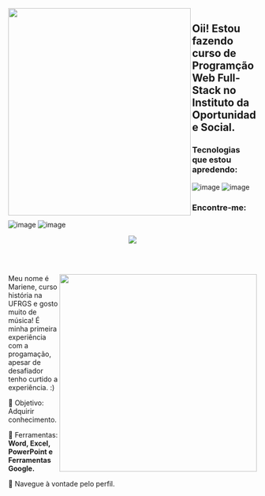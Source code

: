 <img align="left" src="https://github.com/MarieneHubner/MarieneHubner/assets/146981712/09c1af72-305c-4fdf-ade6-389ba1e60c87" width="370px" height="420px">

 ## Oii! Estou fazendo curso de Programção Web Full-Stack no Instituto da Oportunidade Social.

 ### Tecnologias que estou apredendo:

 ![image](https://github.com/MarieneHubner/MarieneHubner/assets/146981712/0c64111a-595a-4253-bfaf-ae94806d70e7)
![image](https://github.com/MarieneHubner/MarieneHubner/assets/146981712/dfc84525-9900-4bff-ad89-f0e13b073550)


### Encontre-me:
![image](https://github.com/MarieneHubner/MarieneHubner/assets/146981712/8e9f4851-b935-44ca-8214-98ab56591e04)
![image](https://github.com/MarieneHubner/MarieneHubner/assets/146981712/7a13a630-a4a3-47d6-a394-060bf13acb74)

<div align="center"> 

  
 <a href="https://github.com/MarquinCss/github-readme-stats"><img align="center" src="https://github-readme-stats.vercel.app/api/top-langs/?username=MarieneHubner&layout=compact&theme=dark&hide_border=true" /></a> 





</img>

</div>

<br> <br>

<img src="https://raw.githubusercontent.com/MicaelliMedeiros/micaellimedeiros/master/image/computer-illustration.png" min-width="400px" max-width="400px" width="400px" align="right">

<p align="left"> 
  Meu nome é Mariene, curso história na UFRGS e gosto muito de música! É minha primeira experiência com a progamação, apesar de desafiador tenho curtido a experiência. :)
</p>

<p align="left">
 
  🦄 Objetivo:  Adquirir conhecimento.
</p>

<p align="left">
</p>

  💼 Ferramentas:  **Word, Excel, PowerPoint e Ferramentas Google.**


<p align="left">
  💌 Navegue à vontade pelo perfil.
</p>












</img>
